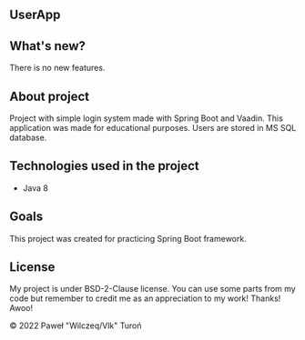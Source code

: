 ## UserApp

## What's new?

There is no new features.

## About project

Project with simple login system made with Spring Boot and Vaadin. This application was made for educational purposes. Users are stored in MS SQL database.

## Technologies used in the project

* Java 8

## Goals

This project was created for practicing Spring Boot framework.

## License

My project is under BSD-2-Clause license. You can use some parts from my code but remember to credit me as an appreciation to my work! Thanks! Awoo!

© 2022 Paweł "Wilczeq/Vlk" Turoń
